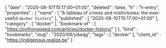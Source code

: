{
  "date" : "2020-08-10T15:17:00+01:00",
  "deleted" : false,
  "h" : "h-entry",
  "properties" : {
    "name" : [ "A tableau of crimes and misfortunes: the ever-useful `docker history`" ],
    "published" : [ "2020-08-10T15:17:00+01:00" ],
    "category" : [ "docker" ],
    "bookmark-of" : [ "https://pythonspeed.com/articles/docker-history/" ]
  },
  "kind" : "bookmarks",
  "slug" : "2020/08/ydwqg",
  "tags" : [ "docker" ],
  "client_id" : "https://indigenous.realize.be"
}
